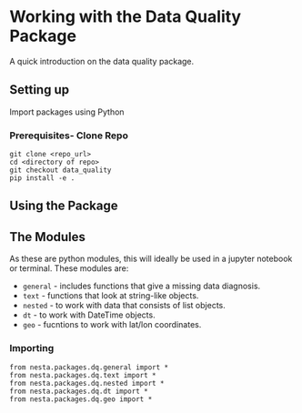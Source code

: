 Working with the Data Quality Package
=====================================

A quick introduction on the data quality package.

Setting up
------------
Import packages using Python

### Prerequisites- Clone Repo
```
git clone <repo_url>
cd <directory of repo>
git checkout data_quality
pip install -e . 
```
Using the Package
------------

## The Modules
As these are python modules, this will ideally be used in a jupyter notebook or terminal. These modules are:
- `general` - includes functions that give a missing data diagnosis.
- `text` - functions that look at string-like objects.
- `nested` - to work with data that consists of list objects.
- `dt` - to work with DateTime objects.
- `geo` - fucntions to work with lat/lon coordinates.


### Importing

```
from nesta.packages.dq.general import *
from nesta.packages.dq.text import *
from nesta.packages.dq.nested import *
from nesta.packages.dq.dt import *
from nesta.packages.dq.geo import *
```
